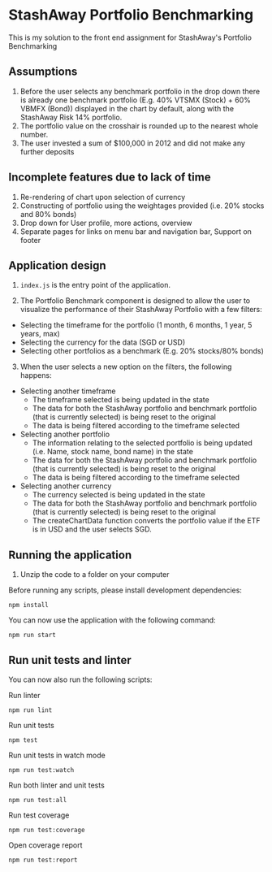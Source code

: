 # StashAway Portfolio Benchmarking

This is my solution to the front end assignment for StashAway's Portfolio Benchmarking

## Assumptions

1. Before the user selects any benchmark portfolio in the drop down there is already one benchmark portfolio (E.g. 40% VTSMX (Stock) + 60% VBMFX (Bond)) displayed in the chart by default, along with the StashAway Risk 14% portfolio.
2. The portfolio value on the crosshair is rounded up to the nearest whole number.
3. The user invested a sum of $100,000 in 2012 and did not make any further deposits

## Incomplete features due to lack of time

1. Re-rendering of chart upon selection of currency 
2. Constructing of portfolio using the weightages provided (i.e. 20% stocks and 80% bonds) 
3. Drop down for User profile, more actions, overview 
4. Separate pages for links on menu bar and navigation bar, Support on footer

## Application design

1. `index.js` is the entry point of the application.

2. The Portfolio Benchmark component is designed to allow the user to visualize the performance of their StashAway Portfolio with a few filters:
- Selecting the timeframe for the portfolio (1 month, 6 months, 1 year, 5 years, max)
- Selecting the currency for the data (SGD or USD)
- Selecting other portfolios as a benchmark (E.g. 20% stocks/80% bonds)

3. When the user selects a new option on the filters, the following happens:
- Selecting another timeframe
  - The timeframe selected is being updated in the state
  - The data for both the StashAway portfolio and benchmark portfolio (that is currently selected) is being reset to the original
  - The data is being filtered according to the timeframe selected
- Selecting another portfolio
  - The information relating to the selected portfolio is being updated (i.e. Name, stock name, bond name) in the state
  - The data for both the StashAway portfolio and benchmark portfolio (that is currently selected) is being reset to the original
  - The data is being filtered according to the timeframe selected
- Selecting another currency
  - The currency selected is being updated in the state
  - The data for both the StashAway portfolio and benchmark portfolio (that is currently selected) is being reset to the original
  - The createChartData function converts the portfolio value if the ETF is in USD and the user selects SGD.

## Running the application

1. Unzip the code to a folder on your computer

Before running any scripts, please install development dependencies:

```
npm install
```

You can now use the application with the following command:

```
npm run start
```

## Run unit tests and linter

You can now also run the following scripts:

Run linter

```
npm run lint
```

Run unit tests

```
npm test
```

Run unit tests in watch mode

```
npm run test:watch
```

Run both linter and unit tests

```
npm run test:all
```

Run test coverage

```
npm run test:coverage
```

Open coverage report

```
npm run test:report
```